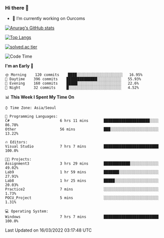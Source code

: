 ### Hi there 👋

- 🔭 I’m currently working on Ourcoms

<!--
**Rhange/Rhange** is a ✨ _special_ ✨ repository because its `README.md` (this file) appears on your GitHub profile.

Here are some ideas to get you started:

- 🌱 I’m currently learning ...
- 👯 I’m looking to collaborate on ...
- 🤔 I’m looking for help with ...
- 💬 Ask me about ...
- 📫 How to reach me: ...
- 😄 Pronouns: ...
- ⚡ Fun fact: ...
-->

[![Anurag's GitHub stats](https://github-readme-stats.vercel.app/api?username=rhange&show_icons=true&theme=gruvbox)](https://github.com/anuraghazra/github-readme-stats)

[![Top Langs](https://github-readme-stats.vercel.app/api/top-langs/?username=rhange&layout=compact&theme=gruvbox)](https://github.com/anuraghazra/github-readme-stats)

[![solved.ac tier](http://mazassumnida.wtf/api/generate_badge?boj=rhange0511)](https://solved.ac/rhange0511)

  <!--START_SECTION:waka-->
![Code Time](http://img.shields.io/badge/Code%20Time-432%20hrs%2053%20mins-blue)

**I'm an Early 🐤** 

```text
🌞 Morning    120 commits    ████░░░░░░░░░░░░░░░░░░░░░   16.95% 
🌆 Daytime    396 commits    ██████████████░░░░░░░░░░░   55.93% 
🌃 Evening    160 commits    █████░░░░░░░░░░░░░░░░░░░░   22.6% 
🌙 Night      32 commits     █░░░░░░░░░░░░░░░░░░░░░░░░   4.52%

```


📊 **This Week I Spent My Time On** 

```text
⌚︎ Time Zone: Asia/Seoul

💬 Programming Languages: 
C#                       6 hrs 11 mins       █████████████████████░░░░   86.78% 
Other                    56 mins             ███░░░░░░░░░░░░░░░░░░░░░░   13.22%

🔥 Editors: 
Visual Studio            7 hrs 7 mins        █████████████████████████   100.0%

🐱‍💻 Projects: 
Assignment3              3 hrs 29 mins       ████████████░░░░░░░░░░░░░   49.02% 
Lab9                     1 hr 59 mins        ███████░░░░░░░░░░░░░░░░░░   27.91% 
Lab8                     1 hr 25 mins        █████░░░░░░░░░░░░░░░░░░░░   20.03% 
Practice2                7 mins              ░░░░░░░░░░░░░░░░░░░░░░░░░   1.73% 
POCU_Project             5 mins              ░░░░░░░░░░░░░░░░░░░░░░░░░   1.31%

💻 Operating System: 
Windows                  7 hrs 7 mins        █████████████████████████   100.0%

```


 Last Updated on 16/03/2022 03:17:48 UTC
<!--END_SECTION:waka-->
